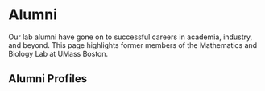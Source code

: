 # Alumni

Our lab alumni have gone on to successful careers in academia, industry, and beyond. This page highlights former members of the Mathematics and Biology Lab at UMass Boston.

## Alumni Profiles

<!-- This section is automatically populated with alumni profiles -->
<!-- material/tags { include: [alumni] } -->

<!-- Note: Alumni profiles are automatically populated from the profiles directory -->
<!-- To add a new alumnus/alumna, create a markdown file in the profiles directory with 'role: alumni' in the front matter -->

